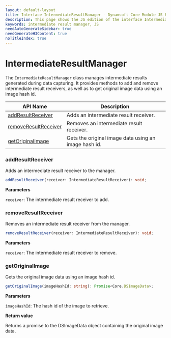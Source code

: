 ```yaml
---
layout: default-layout
title: Interface IntermediateResultManager - Dynamsoft Core Module JS Edition API Reference
description: This page shows the JS edition of the interface IntermediateResultManager in Dynamsoft Core Module.
keywords: intermediate result manager, JS
needAutoGenerateSidebar: true
needGenerateH3Content: true
noTitleIndex: true
---
```


# IntermediateResultManager

The `IntermediateResultManager` class manages intermediate results generated during data capturing. It provides methods to add and remove intermediate result receivers, as well as to get original image data using an image hash id.

| API Name                                      | Description                                          |
| --------------------------------------------- | ---------------------------------------------------- |
| [addResultReceiver](#addresultreceiver)       | Adds an intermediate result receiver.                |
| [removeResultReceiver](#removeresultreceiver) | Removes an intermediate result receiver.             |
| [getOriginalImage](#getoriginalimage)         | Gets the original image data using an image hash id. |

### addResultReceiver

Adds an intermediate result receiver to the manager.

```typescript
addResultReceiver(receiver: IntermediateResultReceiver): void;
```

**Parameters**

`receiver`: The intermediate result receiver to add.

### removeResultReceiver

Removes an intermediate result receiver from the manager.

```typescript
removeResultReceiver(receiver: IntermediateResultReceiver): void;
```

**Parameters**

`receiver`: The intermediate result receiver to remove.

### getOriginalImage

Gets the original image data using an image hash id.

```typescript
getOriginalImage(imageHashId: string): Promise<Core.DSImageData>;
```

**Parameters**

`imageHashId`: The hash id of the image to retrieve.

**Return value**

Returns a promise to the DSImageData object containing the original image data.